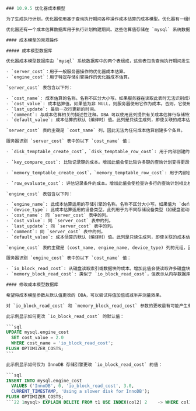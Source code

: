 ````sql
### 10.9.5 优化器成本模型

为了生成执行计划，优化器使用基于查询执行期间各种操作成本估算的成本模型。优化器有一组编译时默认的“成本常量”用于决定执行计划。

优化器还有一个成本估算数据库用于执行计划构建期间。这些估算值存储在 `mysql` 系统数据库中的 `server_cost` 和 `engine_cost` 表中，可以随时配置。这些表的目的是使调整优化器在生成查询执行计划时使用的成本估算变得容易。

#### 成本模型的常规操作

##### 成本模型数据库

优化器成本模型数据库由 `mysql` 系统数据库中的两个表组成，这些表包含查询执行期间发生的操作的成本估算信息：

- `server_cost`：用于一般服务器操作的优化器成本估算。
- `engine_cost`：用于特定存储引擎操作的优化器成本估算。

`server_cost` 表包含以下列：

- `cost_name`: 成本估算的名称。名称不区分大小写。如果服务器在读取此表时无法识别成本名称，它会向错误日志中写入警告。
- `cost_value`: 成本估算值。如果值为非 NULL，则服务器使用它作为成本。否则，它使用默认估算值（编译时值）。DBA 可以通过更新此列来更改成本估算。如果服务器在读取此表时发现成本值无效（非正值），它会向错误日志中写入警告。
- `last_update`: 最后一次行更新的时间。
- `comment`: 与成本估算相关的描述性注释。DBA 可以使用此列提供有关成本估算行存储特定值的原因的信息。
- `default_value`: 成本估算的默认（编译时）值。此列是只读生成列，即使关联的成本估算被更改，它也会保留其值。对于在运行时添加到表中的行，此列的值为 NULL。

`server_cost` 表的主键是 `cost_name` 列，因此无法为任何成本估算创建多个条目。

服务器识别 `server_cost` 表中的以下 `cost_name` 值：

- `disk_temptable_create_cost`，`disk_temptable_row_cost`: 用于内部创建的存储在基于磁盘的存储引擎（InnoDB 或 MyISAM）中的临时表的成本估算。增加这些值会增加使用内部临时表的成本估算，使优化器倾向于选择较少使用它们的查询计划。有关此类表的信息，请参见[第 10.4.4 节](#)《MySQL 中的内部临时表使用》。

- `key_compare_cost`: 比较记录键的成本。增加此值会使比较许多键的查询计划变得更昂贵。例如，执行文件排序的查询计划相比使用索引避免排序的查询计划会变得更昂贵。

- `memory_temptable_create_cost`，`memory_temptable_row_cost`: 用于内部创建的存储在 MEMORY 存储引擎中的临时表的成本估算。增加这些值会增加使用内部临时表的成本估算，使优化器倾向于选择较少使用它们的查询计划。有关此类表的信息，请参见[第 10.4.4 节](#)《MySQL 中的内部临时表使用》。

- `row_evaluate_cost`: 评估记录条件的成本。增加此值会使检查许多行的查询计划相比检查较少行的查询计划变得更昂贵。例如，表扫描相比读取较少行的范围扫描会变得更昂贵。

`engine_cost` 表包含以下列：

- `engine_name`: 此成本估算适用的存储引擎的名称。名称不区分大小写。如果值为 `default`，它适用于所有没有自己名称条目的存储引擎。如果服务器在读取此表时无法识别引擎名称，它会向错误日志中写入警告。
- `device_type`: 此成本估算适用的设备类型。此列用于为不同存储设备类型（如硬盘驱动器与固态驱动器）指定不同的成本估算。目前，此信息未使用，0 是唯一允许的值。
- `cost_name`: 同 `server_cost` 表中的列。
- `cost_value`: 同 `server_cost` 表中的列。
- `last_update`: 同 `server_cost` 表中的列。
- `comment`: 同 `server_cost` 表中的列。
- `default_value`: 成本估算的默认（编译时）值。此列是只读生成列，即使关联的成本估算被更改，它也会保留其值。对于在运行时添加到表中的行，此列的值为 NULL，除非该行与原始行具有相同的 `cost_name` 值，在这种情况下，`default_value` 列的值与该行相同。

`engine_cost` 表的主键是 (cost_name, engine_name, device_type) 列的元组，因此无法为这些列中的任何组合创建多个条目。

服务器识别 `engine_cost` 表中的以下 `cost_name` 值：

- `io_block_read_cost`: 从磁盘读取索引或数据块的成本。增加此值会使读取许多磁盘块的查询计划相比读取较少磁盘块的查询计划变得更昂贵。例如，表扫描相比读取较少块的范围扫描会变得更昂贵。
- `memory_block_read_cost`: 类似于 `io_block_read_cost`，但表示从内存数据库缓冲区读取索引或数据块的成本。如果 `io_block_read_cost` 和 `memory_block_read_cost` 值不同，同一查询的两次运行之间的执行计划可能会改变。假设内存访问成本小于磁盘访问成本。在这种情况下，在服务器启动时数据尚未读入缓冲池之前，您可能会得到不同的计划，因为数据在内存中。

#### 修改成本模型数据库

希望将成本模型参数从默认值更改的 DBA，可以尝试将值加倍或减半并测量效果。

对 `io_block_read_cost` 和 `memory_block_read_cost` 参数的更改最有可能产生有价值的结果。这些参数值使数据访问方法的成本模型能够考虑从不同来源读取信息的成本；即，从磁盘读取信息的成本与从内存缓冲区中读取信息的成本。例如，所有其他条件相同，将 `io_block_read_cost` 设置为大于 `memory_block_read_cost` 的值会使优化器更倾向于选择读取已存储在内存中的信息的查询计划，而不是必须从磁盘读取的计划。

此示例显示如何更改 `io_block_read_cost` 的默认值：

```sql
UPDATE mysql.engine_cost
  SET cost_value = 2.0
  WHERE cost_name = 'io_block_read_cost';
FLUSH OPTIMIZER_COSTS;
```

此示例显示如何仅为 InnoDB 存储引擎更改 `io_block_read_cost` 的值：

```sql
INSERT INTO mysql.engine_cost
  VALUES ('InnoDB', 0, 'io_block_read_cost', 3.0,
  CURRENT_TIMESTAMP, 'Using a slower disk for InnoDB');
FLUSH OPTIMIZER_COSTS;
```22 1mysql> EXPLAIN DELETE FROM t1 USE INDEX(col2) 2    -> WHERE col1 BETWEEN 1 AND 100 AND COL2 BETWEEN 1 AND 100\G3ERROR 1064 (42000): You have an error in your SQL syntax; check the manual that4corresponds to your MySQL server version for the right syntax to use near 'use5index(col2) where col1 between 1 and 100 and col2 between 1 and 100' at line 16  7mysql> EXPLAIN DELETE t1.* FROM t1 USE INDEX(col2) 8    -> WHERE col1 BETWEEN 1 AND 100 AND COL2 BETWEEN 1 AND 100\G9*************************** 1. row ***************************10           id: 111  select_type: DELETE12        table: t113   partitions: NULL14         type: range15possible_keys: col216          key: col217      key_len: 518          ref: NULL19         rows: 7220     filtered: 11.1121        Extra: Using where221 row in set, 1 warning (0.00 sec)sql
````